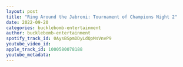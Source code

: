 ```yaml
---
layout: post
title: "Ring Around the Jabroni: Tournament of Champions Night 2"
date: 2022-09-20
categories: bucklebomb-entertainment
author: bucklebomb-entertainment
spotify_track_id: 0AysBSpmDDyLdQpMsVnvP9
youtube_video_id: 
apple_track_id: 1000580078188
youtube_metadata: 
---
```

